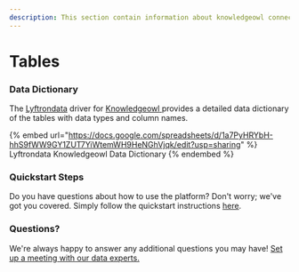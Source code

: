 ```yaml
---
description: This section contain information about knowledgeowl connector tables information
---
```


# Tables

### Data Dictionary

The [Lyftrondata](https://www.lyftrondata.com/) driver for [Knowledgeowl](https://www.lyftrondata.com/integration/knowledgeowl/)[ ](https://www.lyftrondata.com/integration/knowledgeowl/)provides a detailed data dictionary of the tables with data types and column names.

{% embed url="https://docs.google.com/spreadsheets/d/1a7PyHRYbH-hhS9fWW9GY1ZUT7YiWtemWH9HeNGhVjqk/edit?usp=sharing" %}
Lyftrondata Knowledgeowl Data Dictionary
{% endembed %}

### Quickstart Steps

Do you have questions about how to use the platform? Don't worry; we've got you covered. Simply follow the quickstart instructions [here](../../../../quickstart-steps.md).

### Questions? <a href="#questions" id="questions"></a>

We're always happy to answer any additional questions you may have! [Set up a meeting with our data experts.](https://www.lyftrondata.com/book-a-meeting/)


